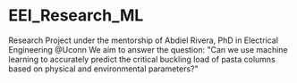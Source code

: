 # EEI_Research_ML
Research Project under the mentorship of Abdiel Rivera, PhD in Electrical Engineering @Uconn
We aim to answer the question: "Can we use machine learning to accurately predict the critical buckling load of pasta columns based on physical and environmental parameters?"
